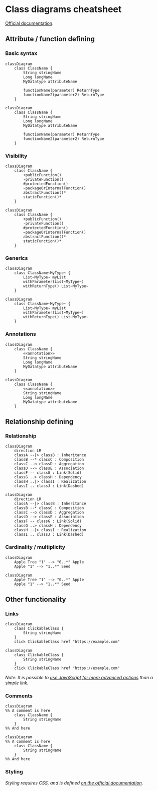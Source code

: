 # Class diagrams cheatsheet

[Official documentation](https://mermaid.js.org/syntax/classDiagram.html).

## Attribute / function defining

### Basic syntax

```mermaid
classDiagram
    class ClassName {
        String stringName
        Long longName
        MyDatatype attributeName

        functionName(parameter) ReturnType
        functionName2(parameter2) ReturnType
    }
```

```
classDiagram
    class ClassName {
        String stringName
        Long longName
        MyDatatype attributeName

        functionName(parameter) ReturnType
        functionName2(parameter2) ReturnType
    }
```

### Visibility

```mermaid
classDiagram
    class ClassName {
        +publicFunction()
        -privateFunction()
        #protectedFunction()
        ~packageOrInternalFunction()
        abstractFunction()*
        staticFunction()*
    }
```

```
classDiagram
    class ClassName {
        +publicFunction()
        -privateFunction()
        #protectedFunction()
        ~packageOrInternalFunction()
        abstractFunction()*
        staticFunction()*
    }
```

### Generics

```mermaid
classDiagram
    class ClassName~MyType~ {
        List~MyType~ myList
        withParameter(List~MyType~)
        withReturnType() List~MyType~
    }
```

```
classDiagram
    class ClassName~MyType~ {
        List~MyType~ myList
        withParameter(List~MyType~)
        withReturnType() List~MyType~
    }
```

### Annotations

```mermaid
classDiagram
    class ClassName {
        <<annotation>>
        String stringName
        Long longName
        MyDatatype attributeName
    }
```

```
classDiagram
    class ClassName {
        <<annotation>>
        String stringName
        Long longName
        MyDatatype attributeName
    }
```

## Relationship defining

### Relationship

```mermaid
classDiagram
    direction LR
    classA --|> classB : Inheritance
    classB --* classC : Composition
    classC --o classD : Aggregation
    classD --> classE : Association
    classF -- classG : Link(Solid)
    classG ..> classH : Dependency
    classH ..|> classI : Realization
    classI .. classJ : Link(Dashed)
```

```
classDiagram
    direction LR
    classA --|> classB : Inheritance
    classB --* classC : Composition
    classC --o classD : Aggregation
    classD --> classE : Association
    classF -- classG : Link(Solid)
    classG ..> classH : Dependency
    classH ..|> classI : Realization
    classI .. classJ : Link(Dashed)
```

### Cardinality / multiplicity

```mermaid
classDiagram
    Apple Tree "1" --> "0..*" Apple
    Apple "1" --> "1..*" Seed
```

```
classDiagram
    Apple Tree "1" --> "0..*" Apple
    Apple "1" --> "1..*" Seed
```

## Other functionality

### Links

```mermaid
classDiagram
    class ClickableClass {
        String stringName
    }
    click ClickableClass href "https://example.com"
```

```
classDiagram
    class ClickableClass {
        String stringName
    }
    click ClickableClass href "https://example.com"
```

_Note: It is possible to [use JavaScript for more advanced actions](https://mermaid-js.github.io/mermaid/#/classDiagram?id=interaction) than a simple link._

### Comments

```mermaid
classDiagram
%% A comment is here
    class ClassName {
        String stringName
    }
%% And here
```

```
classDiagram
%% A comment is here
    class ClassName {
        String stringName
    }
%% And here
```

### Styling

_Styling requires CSS, and is defined [on the official documentation](https://mermaid-js.github.io/mermaid/#/classDiagram?id=styling)._
